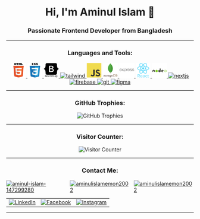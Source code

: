 <h1 align="center">Hi, I'm Aminul Islam 👋</h1>
<h3 align="center">Passionate Frontend Developer from Bangladesh</h3>

---

<h3 align="center">Languages and Tools:</h3>
<p align="center">
  <a href="https://www.w3.org/html/" target="_blank" rel="noreferrer">
    <img src="https://raw.githubusercontent.com/devicons/devicon/master/icons/html5/html5-original-wordmark.svg" alt="html5" width="40" height="40"/>
  </a>
  <a href="https://www.w3schools.com/css/" target="_blank" rel="noreferrer">
    <img src="https://raw.githubusercontent.com/devicons/devicon/master/icons/css3/css3-original-wordmark.svg" alt="css3" width="40" height="40"/>
  </a>
  <a href="https://getbootstrap.com" target="_blank" rel="noreferrer">
    <img src="https://raw.githubusercontent.com/devicons/devicon/master/icons/bootstrap/bootstrap-plain-wordmark.svg" alt="bootstrap" width="40" height="40"/>
  </a>
  <a href="https://tailwindcss.com/" target="_blank" rel="noreferrer">
    <img src="https://www.vectorlogo.zone/logos/tailwindcss/tailwindcss-icon.svg" alt="tailwind" width="40" height="40"/>
  </a>
  <a href="https://developer.mozilla.org/en-US/docs/Web/JavaScript" target="_blank" rel="noreferrer">
    <img src="https://raw.githubusercontent.com/devicons/devicon/master/icons/javascript/javascript-original.svg" alt="javascript" width="40" height="40"/>
  </a>
  <a href="https://www.mongodb.com/" target="_blank" rel="noreferrer">
    <img src="https://raw.githubusercontent.com/devicons/devicon/master/icons/mongodb/mongodb-original-wordmark.svg" alt="mongodb" width="40" height="40"/>
  </a>
  <a href="https://expressjs.com" target="_blank" rel="noreferrer">
    <img src="https://raw.githubusercontent.com/devicons/devicon/master/icons/express/express-original-wordmark.svg" alt="express" width="40" height="40"/>
  </a>
  <a href="https://reactjs.org/" target="_blank" rel="noreferrer">
    <img src="https://raw.githubusercontent.com/devicons/devicon/master/icons/react/react-original-wordmark.svg" alt="react" width="40" height="40"/>
  </a>
  <a href="https://nodejs.org" target="_blank" rel="noreferrer">
    <img src="https://raw.githubusercontent.com/devicons/devicon/master/icons/nodejs/nodejs-original-wordmark.svg" alt="nodejs" width="40" height="40"/>
  </a>
  <a href="https://nextjs.org/" target="_blank" rel="noreferrer">
    <img src="https://cdn.worldvectorlogo.com/logos/nextjs-2.svg" alt="nextjs" width="40" height="40"/>
  </a>
  <a href="https://firebase.google.com/" target="_blank" rel="noreferrer">
    <img src="https://www.vectorlogo.zone/logos/firebase/firebase-icon.svg" alt="firebase" width="40" height="40"/>
  </a>
  <a href="https://git-scm.com/" target="_blank" rel="noreferrer">
    <img src="https://www.vectorlogo.zone/logos/git-scm/git-scm-icon.svg" alt="git" width="40" height="40"/>
  </a>
  <a href="https://www.figma.com/" target="_blank" rel="noreferrer">
    <img src="https://www.vectorlogo.zone/logos/figma/figma-icon.svg" alt="figma" width="40" height="40"/>
  </a>
</p>

---

<h3 align="center">GitHub Trophies:</h3>
<p align="center">
  <img src="https://github-profile-trophy.vercel.app/?username=aminulislam2002" alt="GitHub Trophies" />
</p>

---

<h3 align="center">Visitor Counter:</h3>
<p align="center">
  <img src="https://profile-counter.glitch.me/aminulislam2002/count.svg" alt="Visitor Counter" />
</p>

---

<h3 align="center">Contact Me:</h3>
<p align="center">
  <div style="display: grid; grid-template-columns: repeat(3, 1fr); gap: 10px;">
    <a href="https://linkedin.com/in/aminul-islam-147299280" target="blank">
      <img src="https://raw.githubusercontent.com/rahuldkjain/github-profile-readme-generator/master/src/images/icons/Social/linked-in-alt.svg" alt="aminul-islam-147299280" height="80" />
    </a>
    <a href="https://fb.com/aminulislamemon2002" target="blank">
      <img src="https://raw.githubusercontent.com/rahuldkjain/github-profile-readme-generator/master/src/images/icons/Social/facebook.svg" alt="aminulislamemon2002" height="80" />
    </a>
    <a href="https://instagram.com/aminulislamemon2002" target="blank">
      <img src="https://raw.githubusercontent.com/rahuldkjain/github-profile-readme-generator/master/src/images/icons/Social/instagram.svg" alt="aminulislamemon2002" height="80" />
    </a>
  </div>
</p>


| | | |
|---|---|---|
|[![LinkedIn](https://raw.githubusercontent.com/rahuldkjain/github-profile-readme-generator/master/src/images/icons/Social/linked-in-alt.svg)](https://linkedin.com/in/aminul-islam-147299280)|[![Facebook](https://raw.githubusercontent.com/rahuldkjain/github-profile-readme-generator/master/src/images/icons/Social/facebook.svg)](https://fb.com/aminulislamemon2002)|[![Instagram](https://raw.githubusercontent.com/rahuldkjain/github-profile-readme-generator/master/src/images/icons/Social/instagram.svg)](https://instagram.com/aminulislamemon2002)|





---

<!--
**aminulislam2002/aminulislam2002** is a ✨ _special_ ✨ repository because its `README.md` (this file) appears on your GitHub profile.

Here are some ideas to get you started:

- 🔭 I’m currently working on ...
- 🌱 I’m currently learning ...
- 👯 I’m looking to collaborate on ...
- 🤔 I’m looking for help with ...
- 💬 Ask me about ...
- 📫 How to reach me: ...
- 😄 Pronouns: ...
- ⚡ Fun fact: ...
-->
